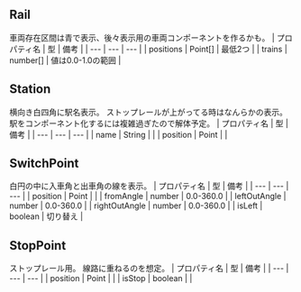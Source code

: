 ## Rail
車両存在区間は青で表示、後々表示用の車両コンポーネントを作るかも。
| プロパティ名 | 型 | 備考 |
| --- | --- | --- |
| positions | Point[] | 最低2つ |
| trains | number[] | 値は0.0-1.0の範囲 |

## Station
横向き白四角に駅名表示。
ストップレールが上がってる時はなんらかの表示。
駅をコンポーネント化するには複雑過ぎたので解体予定。
| プロパティ名 | 型 | 備考 |
| --- | --- | --- |
| name | String |  |
| position | Point |  |

## SwitchPoint
白円の中に入車角と出車角の線を表示。
| プロパティ名 | 型 | 備考 |
| --- | --- | --- |
| position | Point |  |
| fromAngle | number | 0.0-360.0 |
| leftOutAngle | number | 0.0-360.0 |
| rightOutAngle | number | 0.0-360.0 |
| isLeft | boolean | 切り替え |

## StopPoint
ストップレール用。
線路に重ねるのを想定。
| プロパティ名 | 型 | 備考 |
| --- | --- | --- |
| position | Point |  |
| isStop | boolean |  |